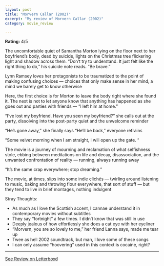 ```yaml
---
layout: post
title: "Morvern Callar (2002)"
excerpt: "My review of Morvern Callar (2002)"
category: movie_review

---
```


**Rating:** 4/5

The uncomfortable quiet of Samantha Morton lying on the floor next to her boyfriend’s body, dead by suicide, lights on the Christmas tree flickering light and shadow across them. “Don’t try to understand. It just felt like the right thing to do,” his suicide note reads. “Be brave.”

Lynn Ramsey loves her protagonists to be traumatized to the point of making confusing choices — choices that only make sense in her mind, a mind we barely get to know otherwise

Here, the first choice is for Morton to leave the body right where she found it. The next is not to let anyone know that anything has happened as she goes out and parties with friends — “I left him at home.”

“I’ve lost my boyfriend. Have you seen my boyfriend?” she calls out at the party, dissolving into the post-party quiet and the unwelcome reminder

“He’s gone away,” she finally says
“He’ll be back,” everyone refrains

“Some velvet morning when I am straight, I will open up the gate. “

The movie is a journey of mourning and reclamation of what selfishness stole, ebbing between meditations on life and decay, disassociation, and the unwanted confrontation of reality — running, always running away

“It’s the same crap everywhere; stop dreaming.”

The movie, at times, slips into some indie clichés — twirling around listening to music, baking and throwing flour everywhere, that sort of stuff — but they tend to live in brief montages, nothing indulgent 

Stray Thoughts:
* As much as I love the Scottish accent, I cannae understand it in contemporary movies without subtitles
* They say “fortnight” a few times. I didn’t know that was still in use
* Deeply jealous of how effortlessly she does a cat eye with her eyeliner
* “Morvern, you are so lovely to me,” her friend Lanna says, made me tear up
* Twee as hell 2002 soundtrack, but man, I love some of these songs
* I can only assume “hoovering” used in this context is cocaine, right?

<hr>

[See Review on Letterboxd](https://boxd.it/4aVIZt)
